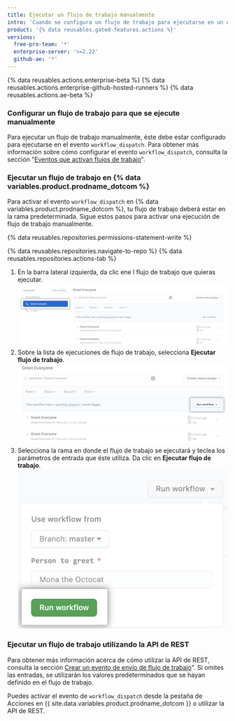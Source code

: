 ```yaml
---
title: Ejecutar un flujo de trabajo manualmente
intro: 'Cuando se configura un flujo de trabajo para ejecutarse en un evento de `workflow_dispatch`, puedes ejecutarlo utilizando la API de REST desde la pestaña de acciones en {% data variables.product.prodname_dotcom %}.'
product: '{% data reusables.gated-features.actions %}'
versions:
  free-pro-team: '*'
  enterprise-server: '>=2.22'
  github-ae: '*'
---
```


{% data reusables.actions.enterprise-beta %}
{% data reusables.actions.enterprise-github-hosted-runners %}
{% data reusables.actions.ae-beta %}

### Configurar un flujo de trabajo para que se ejecute manualmente

Para ejecutar un flujo de trabajo manualmente, éste debe estar configurado para ejecutarse en el evento `workflow_dispatch`. Para obtener más información sobre cómo configurar el evento `workflow_dispatch`, consulta la sección "[Eventos que activan flujos de trabajo](/actions/reference/events-that-trigger-workflows#workflow_dispatch)".

### Ejecutar un flujo de trabajo en {% data variables.product.prodname_dotcom %}

Para activar el evento `workflow_dispatch` en {% data variables.product.prodname_dotcom %}, tu flujo de trabajo deberá estar en la rama predeterminada. Sigue estos pasos para activar una ejecución de flujo de trabajo manualmente.

{% data reusables.repositories.permissions-statement-write %}

{% data reusables.repositories.navigate-to-repo %}
{% data reusables.repositories.actions-tab %}
1. En la barra lateral izquierda, da clic ene l flujo de trabajo que quieras ejecutar. ![flujo de trabajo de la selección en las acciones](/assets/images/actions-select-workflow.png)
1. Sobre la lista de ejecuciones de flujo de trabajo, selecciona **Ejecutar flujo de trabajo**. ![envío del flujo de trabajo de las acciónes](/assets/images/actions-workflow-dispatch.png)
1. Selecciona la rama en donde el flujo de trabajo se ejecutará y teclea los parámetros de entrada que éste utiliza. Da clic en **Ejecutar flujo de trabajo**. ![flujo de trabajo de la ejecución manual de las acciones](/assets/images/actions-manually-run-workflow.png)

### Ejecutar un flujo de trabajo utilizando la API de REST

Para obtener más información acerca de cómo utilizar la API de REST, consulta la sección [Crear un evento de envío de flujo de trabajo](/rest/reference/actions/#create-a-workflow-dispatch-event)". Si omites las entradas, se utilizarán los valores predeterminados que se hayan definido en el flujo de trabajo.

Puedes activar el evento de `workflow_dispatch` desde la pestaña de Acciones en {{ site.data.variables.product.prodname_dotcom }} o utilizar la API de REST.
